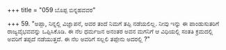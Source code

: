 +++
title = "059 ಬೊಪ್ಪ ಬಿನ್ನಹವವರ"

+++
59. "ಅಪ್ಪಾ, ನಿನ್ನಲ್ಲಿ ವಿಜ್ಞಾಪನೆ, ಅವರ ತಂದೆ ನಿಮಗೆ ತಪ್ಪಿ ನಡೆಯಲಿಲ್ಲ. ನೀವು ಇನ್ನು ಈ ಪಾಂಡುಸುತರಿಗೆ ರಾಜ್ಯವೈಭವವನ್ನು ಒಪ್ಪಿಸಿಕೊಡಿ. ಈ ನೆಲ ಧರ್ಮಜನ ಅನಂತರ ಅವನ ಮಗನಿಗೆ ಆ ವಿಧಿಯಲ್ಲಿ ಸಂತತಿ ಕ್ರಮದಲ್ಲಿ ಅವರಿಗೆ ತಪ್ಪದೆ ನಡೆಯುತ್ತದೆ. ಈ ನೆಲ ಅವರಿಗೆ ಸಲ್ಲಲಿ ತಪ್ಪೇನು ಅದರಲ್ಲಿ ?"